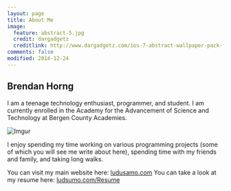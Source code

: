 ```yaml
---
layout: page
title: About Me
image:
  feature: abstract-5.jpg
  credit: dargadgetz
  creditlink: http://www.dargadgetz.com/ios-7-abstract-wallpaper-pack-for-iphone-5-and-ipod-touch-retina/
comments: false
modified: 2014-12-24
---
```


## Brendan Horng

I am a teenage technology enthusiast, programmer, and student. I am currently enrolled in the Academy for the Advancement of Science and Technology at Bergen County Academies.

![Imgur](http://i.imgur.com/eh0ILs8.png)

I enjoy spending my time working on various programming projects (some of which you will see me write about here), spending time with my friends and family, and taking long walks.

You can visit my main website here: [ludusamo.com](http://ludusamo.com)
You can take a look at my resume here: [ludsumo.com/Resume](http://ludusamo.com/Resume)
